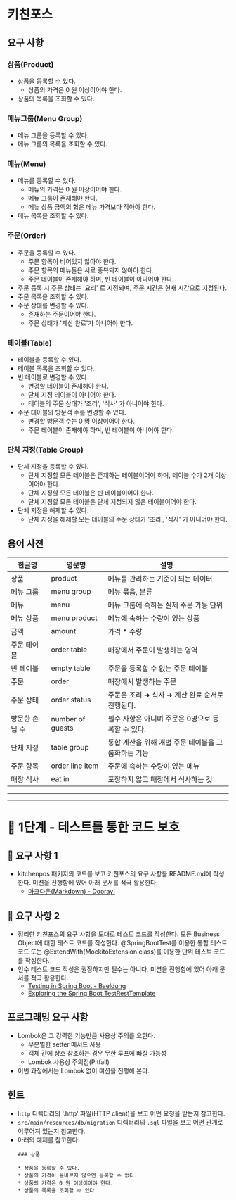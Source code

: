 # 키친포스

## 요구 사항

### 상품(Product)
* 상품을 등록할 수 있다.
  * 상품의 가격은 0 원 이상이어야 한다.
* 상품의 목록을 조회할 수 있다.

### 메뉴그룹(Menu Group)
* 메뉴 그룹을 등록할 수 있다.
* 메뉴 그룹의 목록을 조회할 수 있다.

### 메뉴(Menu)
* 메뉴를 등록할 수 있다.
  * 메뉴의 가격은 0 원 이상이어야 한다.
  * 메뉴 그룹이 존재해야 한다.
  * 메뉴 상품 금액의 합은 메뉴 가격보다 작아야 한다.
* 메뉴 목록을 조회할 수 있다.

### 주문(Order)
* 주문을 등록할 수 있다.
  * 주문 항목이 비어있지 않아야 한다.
  * 주문 항목의 메뉴들은 서로 중복되지 않아야 한다.
  * 주문 테이블이 존재해야 하며, 빈 테이블이 아니어야 한다.
* 주문 등록 시 주문 상태는 '요리' 로 지정되며, 주문 시간은 현재 시간으로 지정된다.
* 주문 목록을 조회할 수 있다.
* 주문 상태를 변경할 수 있다.
  * 존재하는 주문이어야 한다.
  * 주문 상태가 '계산 완료'가 아니어야 한다.

### 테이블(Table)
* 테이블을 등록할 수 있다.
* 테이블 목록을 조회할 수 있다.
* 빈 테이블로 변경할 수 있다.
  * 변경할 테이블이 존재해야 한다.
  * 단체 지정 테이블이 아니어야 한다.
  * 테이블의 주문 상태가 '조리', '식사' 가 아니어야 한다.
* 주문 테이블의 방문객 수를 변경할 수 있다.
  * 변경할 방문객 수는 0 명 이상이어야 한다.
  * 주문 테이블이 존재해야 하며, 빈 테이블이 아니어야 한다.

### 단체 지정(Table Group)
* 단체 지정을 등록할 수 있다.
  * 단체 지정할 모든 테이블은 존재하는 테이블이어야 하며, 테이블 수가 2개 이상이어야 한다.
  * 단체 지정할 모든 테이블은 빈 테이블이어야 한다.
  * 단체 지정할 모든 테이블은 단체 지정되지 않은 테이블이어야 한다.
* 단체 지정을 해제할 수 있다.
  * 단체 지정을 해제할 모든 테이블의 주문 상태가 '조리', '식사' 가 아니어야 한다.

## 용어 사전

| 한글명 | 영문명 | 설명 |
| --- | --- | --- |
| 상품 | product | 메뉴를 관리하는 기준이 되는 데이터 |
| 메뉴 그룹 | menu group | 메뉴 묶음, 분류 |
| 메뉴 | menu | 메뉴 그룹에 속하는 실제 주문 가능 단위 |
| 메뉴 상품 | menu product | 메뉴에 속하는 수량이 있는 상품 |
| 금액 | amount | 가격 * 수량 |
| 주문 테이블 | order table | 매장에서 주문이 발생하는 영역 |
| 빈 테이블 | empty table | 주문을 등록할 수 없는 주문 테이블 |
| 주문 | order | 매장에서 발생하는 주문 |
| 주문 상태 | order status | 주문은 조리 ➜ 식사 ➜ 계산 완료 순서로 진행된다. |
| 방문한 손님 수 | number of guests | 필수 사항은 아니며 주문은 0명으로 등록할 수 있다. |
| 단체 지정 | table group | 통합 계산을 위해 개별 주문 테이블을 그룹화하는 기능 |
| 주문 항목 | order line item | 주문에 속하는 수량이 있는 메뉴 |
| 매장 식사 | eat in | 포장하지 않고 매장에서 식사하는 것 |

---
***
# 🚀 1단계 - 테스트를 통한 코드 보호

## 📄 요구 사항 1
- kitchenpos 패키지의 코드를 보고 키친포스의 요구 사항을 README.md에 작성한다. 미션을 진행함에 있어 아래 문서를 적극 활용한다.
    + [마크다운(Markdown) - Dooray!](https://dooray.com/htmls/guides/markdown_ko_KR.html)
 
## 📄 요구 사항 2
- 정리한 키친포스의 요구 사항을 토대로 테스트 코드를 작성한다. 모든 Business Object에 대한 테스트 코드를 작성한다. @SpringBootTest를 이용한 통합 테스트 코드 또는 @ExtendWith(MockitoExtension.class)를 이용한 단위 테스트 코드를 작성한다.
- 인수 테스트 코드 작성은 권장하지만 필수는 아니다. 미션을 진행함에 있어 아래 문서를 적극 활용한다.
    + [Testing in Spring Boot - Baeldung](https://www.baeldung.com/spring-boot-testing)
    + [Exploring the Spring Boot TestRestTemplate](https://www.baeldung.com/spring-boot-testresttemplate)

## 프로그래밍 요구 사항
- Lombok은 그 강력한 기능만큼 사용상 주의를 요한다.
    + 무분별한 setter 메서드 사용
    + 객체 간에 상호 참조하는 경우 무한 루프에 빠질 가능성
    + Lombok 사용상 주의점(Pitfall)
- 이번 과정에서는 Lombok 없이 미션을 진행해 본다.

## 힌트
- `http` 디렉터리의 '.http' 파일(HTTP client)을 보고 어떤 요청을 받는지 참고한다.
- `src/main/resources/db/migration` 디렉터리의 `.sql` 파일을 보고 어떤 관계로 이루어져 있는지 참고한다.
- 아래의 예제를 참고한다.
    ```
    ### 상품

    * 상품을 등록할 수 있다.
    * 상품의 가격이 올바르지 않으면 등록할 수 없다.
    * 상품의 가격은 0 원 이상이어야 한다.
    * 상품의 목록을 조회할 수 있다.
    ```
